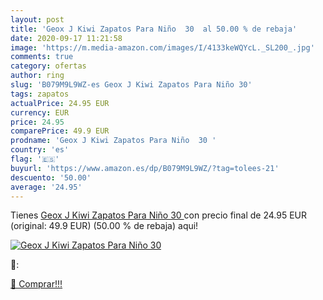 ```yaml
---
layout: post
title: 'Geox J Kiwi Zapatos Para Niño  30  al 50.00 % de rebaja'
date: 2020-09-17 11:21:58
image: 'https://m.media-amazon.com/images/I/4133keWQYcL._SL200_.jpg'
comments: true
category: ofertas
author: ring
slug: 'B079M9L9WZ-es Geox J Kiwi Zapatos Para Niño 30'
tags: zapatos
actualPrice: 24.95 EUR
currency: EUR
price: 24.95
comparePrice: 49.9 EUR
prodname: 'Geox J Kiwi Zapatos Para Niño  30 '
country: 'es'
flag: '🇪🇸'
buyurl: 'https://www.amazon.es/dp/B079M9L9WZ/?tag=tolees-21'
descuento: '50.00'
average: '24.95'
---
```


Tienes [Geox J Kiwi Zapatos Para Niño  30 ](https://www.amazon.es/dp/B079M9L9WZ/?tag=tolees-21) con precio final de  24.95 EUR (original: 49.9 EUR) (50.00 %  de rebaja) aqui!

[![Geox J Kiwi Zapatos Para Niño  30 ](https://m.media-amazon.com/images/I/4133keWQYcL._SL200_.jpg)](https://www.amazon.es/dp/B079M9L9WZ/?tag=tolees-21)

🔎:


[🛒 Comprar!!!](https://www.amazon.es/dp/B079M9L9WZ/?tag=tolees-21)
